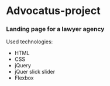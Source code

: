 # Advocatus-project

### Landing page for a lawyer agency

Used technologies:
- HTML
- CSS
- jQuery
- jQuer slick slider
- Flexbox

